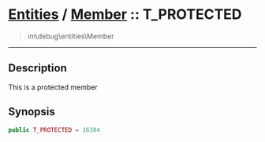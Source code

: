 # [Entities](entities.md) / [Member](entities-Member.md) :: T_PROTECTED
 > im\debug\entities\Member
____

## Description
This is a protected member

## Synopsis
```php
public T_PROTECTED = 16384
```
